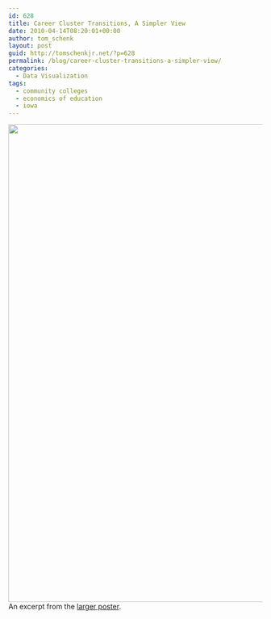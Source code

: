 ```yaml
---
id: 628
title: Career Cluster Transitions, A Simpler View
date: 2010-04-14T08:20:01+00:00
author: tom_schenk
layout: post
guid: http://tomschenkjr.net/?p=628
permalink: /blog/career-cluster-transitions-a-simpler-view/
categories:
  - Data Visualization
tags:
  - community colleges
  - economics of education
  - iowa
---
```

<a href="http://tomschenkjr.net/wordpress/wp-content/uploads/2010/04/transitions-by-cluster.png"><img class="aligncenter size-full wp-image-627" title="Transitions by Cluster" src="http://tomschenkjr.net/wordpress/wp-content/uploads/2010/04/transitions-by-cluster.png" alt="" width="600" height="947" /></a>An excerpt from the <a href="http://tomschenkjr.net/research/visualizing-transitions-from-education-to-industries/">larger poster</a>.